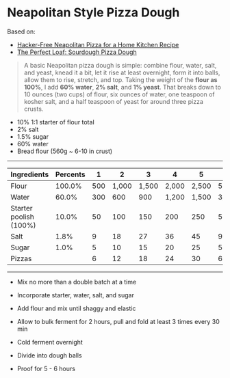 # Neapolitan Style Pizza Dough

Based on:

- [Hacker-Free Neapolitan Pizza for a Home Kitchen Recipe](https://www.seriouseats.com/hacker-free-neapolitan-pizza-for-a-home-kitchen-recipe?print)
- [The Perfect Loaf: Sourdough Pizza Dough](https://www.theperfectloaf.com/sourdough-pizza-dough-and-recipes/print/17267/)

> A basic Neapolitan pizza dough is simple: combine flour, water, salt, and yeast, knead it a bit, let it rise at least overnight, form it into balls, allow them to rise, stretch, and top. Taking the weight of the **flour as 100%**, I add **60% water**, **2% salt**, and **1% yeast**. That breaks down to 10 ounces (two cups) of flour, six ounces of water, one teaspoon of kosher salt, and a half teaspoon of yeast for around three pizza crusts.

- 10% 1:1 starter of flour total
- 2% salt
- 1.5% sugar
- 60% water
- Bread flour (560g ~ 6-10 in crust)

---

|Ingredients|Percents|1|2|3|4|5|10|
|-|-|-|-|-|-|-|-|
|Flour|100.0%| 500 | 1,000 | 1,500 | 2,000 | 2,500 | 5,000 |
|Water|60.0%| 300 | 600 | 900 | 1,200 | 1,500 | 3,000 |
|Starter poolish (100%)|10.0%| 50 | 100 | 150 | 200 | 250 | 500 |
|Salt|1.8%| 9 | 18 | 27 | 36 | 45 | 90 |
|Sugar|1.0%| 5 | 10 | 15 | 20 | 25 | 50 |
|Pizzas| | 6 | 12 | 18 | 24 | 30 | 60 |

---

- Mix no more than a double batch at a time
- Incorporate starter, water, salt, and sugar
- Add flour and mix until shaggy and elastic

- Allow to bulk ferment for 2 hours, pull and fold at least 3 times every 30 min
- Cold ferment overnight
- Divide into dough balls
- Proof for 5 - 6 hours

